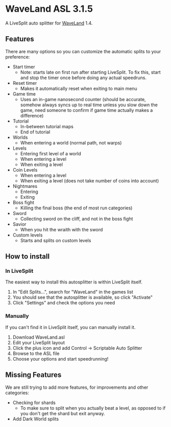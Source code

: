 # WaveLand ASL 3.1.5
A LiveSplit auto splitter for [WaveLand](http://rologfos.com/) 1.4.

## Features
There are many options so you can customize the automatic splits to your preference:
 * Start timer
   * Note: starts late on first run after starting LiveSplit. To fix this, start and stop the timer once before doing any actual speedruns.
 * Reset timer
   * Makes it automatically reset when exiting to main menu
 * Game time
   * Uses an in-game nanosecond counter (should be accurate, somehow always syncs up to real time unless you slow down the game, need someone to confirm if game time actually makes a difference)
 * Tutorial
   * In-between tutorial maps
   * End of tutorial
 * Worlds
   * When entering a world (normal path, not warps)
 * Levels
   * Entering first level of a world
   * When entering a level
   * When exiting a level
 * Coin Levels
   * When entering a level
   * When exiting a level (does not take number of coins into account)
 * Nightmares
   * Entering
   * Exiting
 * Boss fight
   * Killing the final boss (the end of most run categories)
 * Sword
   * Collecting sword on the cliff, and not in the boss fight
 * Savior
   * When you hit the wraith with the sword
 * Custom levels
   * Starts and splits on custom levels

## How to install
### In LiveSplit
The easiest way to install this autosplitter is within LiveSplit itself.
 1. In "Edit Splits...", search for "WaveLand" in the games list
 2. You should see that the autosplitter is available, so click "Activate"
 3. Click "Settings" and check the options you need
### Manually
If you can't find it in LiveSplit itself, you can manually install it.
 1. Download WaveLand.asl
 2. Edit your LiveSplit layout
 3. Click the plus icon and add Control -> Scriptable Auto Splitter
 4. Browse to the ASL file
 5. Choose your options and start speedrunning!

## Missing Features
We are still trying to add more features, for improvements and other categories:
 * Checking for shards
   * To make sure to split when you actually beat a level, as opposed to if you don't get the shard but exit anyway.
 * Add Dark World splits
